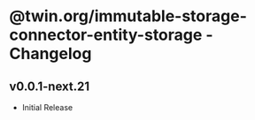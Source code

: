 # @twin.org/immutable-storage-connector-entity-storage - Changelog

## v0.0.1-next.21

- Initial Release
